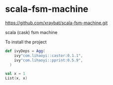 # scala-fsm-machine

https://github.com/xraybat/scala-fsm-machine.git

scala (cask) fsm machine

To install the project
```scala
def ivyDeps = Agg(
    ivy"com.lihaoyi::castor:0.1.1",
    ivy"com.lihaoyi::pprint:0.5.9",
  )
```

```scala mdoc
val x = 1
List(x, x)
```